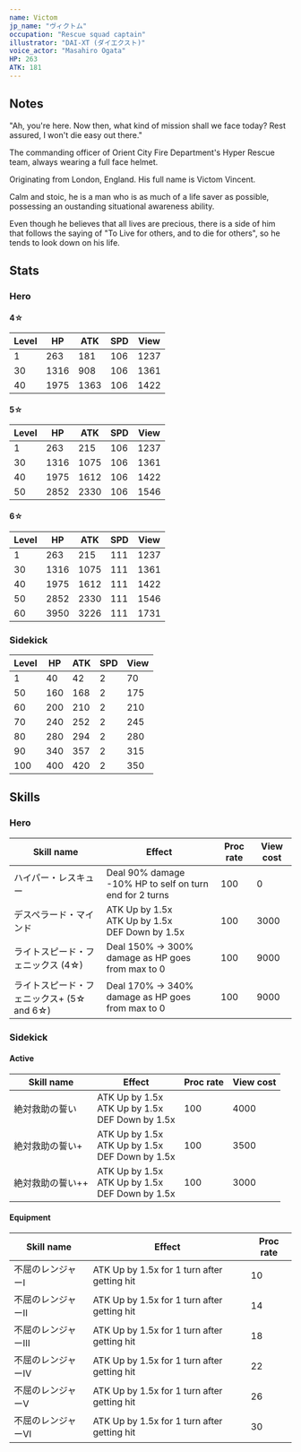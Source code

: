 ```yaml
---
name: Victom
jp_name: "ヴィクトム"
occupation: "Rescue squad captain"
illustrator: "DAI-XT (ダイエクスト)"
voice_actor: "Masahiro Ogata"
HP: 263
ATK: 181
---
```


## Notes

"Ah, you're here. Now then, what kind of mission shall we face today? Rest assured, I won't die easy out there."

The commanding officer of Orient City Fire Department's Hyper Rescue team, always wearing a full face helmet.

Originating from London, England. His full name is Victom Vincent.

Calm and stoic, he is a man who is as much of a life saver as possible, possessing an oustanding situational awareness ability.

Even though he believes that all lives are precious, there is a side of him that follows the saying of "To Live for others, and to die for others", so he tends to look down on his life.

## Stats

### Hero

#### 4☆

| Level 	| HP   	| ATK  	| SPD 	| View 	|
|-------	|------	|------	|-----	|------	|
| 1     	| 263  	| 181  	| 106 	| 1237 	|
| 30    	| 1316 	| 908 	| 106 	| 1361 	|
| 40    	| 1975 	| 1363 	| 106 	| 1422 	|

#### 5☆

| Level 	| HP   	| ATK  	| SPD 	| View 	|
|-------	|------	|------	|-----	|------	|
| 1     	| 263  	| 215  	| 106 	| 1237 	|
| 30    	| 1316 	| 1075 	| 106 	| 1361 	|
| 40    	| 1975 	| 1612 	| 106 	| 1422 	|
| 50    	| 2852 	| 2330 	| 106 	| 1546 	|

#### 6☆

| Level 	| HP   	| ATK  	| SPD 	| View 	|
|-------	|------	|------	|-----	|------	|
| 1     	| 263  	| 215  	| 111 	| 1237 	|
| 30    	| 1316 	| 1075 	| 111 	| 1361 	|
| 40    	| 1975 	| 1612 	| 111 	| 1422 	|
| 50    	| 2852 	| 2330 	| 111 	| 1546 	|
| 60    	| 3950 	| 3226 	| 111 	| 1731 	|

### Sidekick

| Level 	| HP   	| ATK  	| SPD 	| View 	|
|-------	|------	|------	|-----	|------	|
| 1     	| 40  	| 42  	| 2    	| 70   	|
| 50    	| 160 	| 168 	| 2   	| 175 	|
| 60    	| 200 	| 210 	| 2   	| 210 	|
| 70    	| 240 	| 252 	| 2    	| 245 	|
| 80    	| 280 	| 294 	| 2    	| 280   |
| 90    	| 340 	| 357 	| 2    	| 315 	|
| 100    	| 400 	| 420 	| 2    	| 350 	|

## Skills

### Hero

| Skill name                                	| Effect                                               	| Proc rate 	| View cost 	|
|-------------------------------------------	|------------------------------------------------------	|-----------	|-----------	|
| ハイパー・レスキュー                      	| Deal 90% damage<br>-10% HP to self on turn end for 2 turns   	| 100       	| 0         	|
| デスペラード・マインド                    	| ATK Up by 1.5x<br>ATK Up by 1.5x<br>DEF Down by 1.5x 	| 100       	| 3000      	|
| ライトスピード・フェニックス (4☆)         	| Deal 150% -> 300% damage as HP goes from max to 0    	| 100       	| 9000      	|
| ライトスピード・フェニックス+ (5☆ and 6☆) 	| Deal 170% -> 340% damage as HP goes from max to 0    	| 100       	| 9000      	|
  
### Sidekick

#### Active

| Skill name       	| Effect                                               	| Proc rate 	| View cost 	|
|------------------	|------------------------------------------------------	|-----------	|-----------	|
| 絶対救助の誓い   	| ATK Up by 1.5x<br>ATK Up by 1.5x<br>DEF Down by 1.5x 	| 100       	| 4000      	|
| 絶対救助の誓い+  	| ATK Up by 1.5x<br>ATK Up by 1.5x<br>DEF Down by 1.5x 	| 100       	| 3500      	|
| 絶対救助の誓い++ 	| ATK Up by 1.5x<br>ATK Up by 1.5x<br>DEF Down by 1.5x 	| 100       	| 3000      	|

#### Equipment

| Skill name       	| Effect                                               	| Proc rate 	|
|------------------	|------------------------------------------------------	|-----------	|
| 不屈のレンジャーⅠ   | ATK Up by 1.5x for 1 turn after getting hit 	| 10       	|
| 不屈のレンジャーⅡ  	| ATK Up by 1.5x for 1 turn after getting hit 	| 14       	|
| 不屈のレンジャーⅢ 	| ATK Up by 1.5x for 1 turn after getting hit 	| 18       	|
| 不屈のレンジャーⅣ 	| ATK Up by 1.5x for 1 turn after getting hit 	| 22       	|
| 不屈のレンジャーⅤ 	| ATK Up by 1.5x for 1 turn after getting hit 	| 26       	|
| 不屈のレンジャーⅥ 	| ATK Up by 1.5x for 1 turn after getting hit 	| 30       	|
